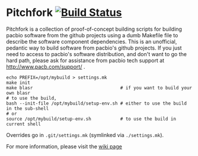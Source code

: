 # Pitchfork [![Build Status](https://travis-ci.org/PacificBiosciences/pitchfork.svg)](https://travis-ci.org/PacificBiosciences/pitchfork)
Pitchfork is a collection of proof-of-concept building scripts for building pacbio software from the github projects using a dumb Makefile file to describe the software component dependencies. This is an unofficial, pedantic way to build software from pacbio's github projects. If you just need to access to pacbio's software distribution, and don't want to go the hard path, please ask for assistance from pacbio tech support at http://www.pacb.com/support/ .

    echo PREFIX=/opt/mybuild > settings.mk
    make init
    make blasr                                 # if you want to build your own blasr
    # to use the build,
    bash --init-file /opt/mybuild/setup-env.sh # either to use the build in the sub-shell
    # or
    source /opt/mybuild/setup-env.sh           # to use the build in current shell 

Overrides go in `.git/settings.mk` (symlinked via `./settings.mk`).

For more information, please visit the [wiki page](https://github.com/PacificBiosciences/pitchfork/wiki)
